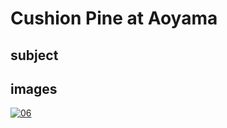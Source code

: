# Cushion Pine at Aoyama

## subject

## images

[![06](https://upload.wikimedia.org/wikipedia/commons/thumb/c/cf/The_coast_of_seven_leages_in_Kamakura.jpg/290px-The_coast_of_seven_leages_in_Kamakura.jpg)](https://en.wikipedia.org/wiki/File:The_coast_of_seven_leages_in_Kamakura.jpg)
